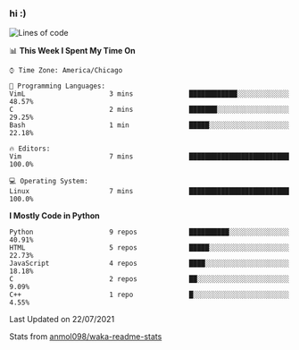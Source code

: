 ### hi :)

<!--START_SECTION:waka-->
![Lines of code](https://img.shields.io/badge/From%20Hello%20World%20I%27ve%20Written-773887%20lines%20of%20code-blue)

📊 **This Week I Spent My Time On** 

```text
⌚︎ Time Zone: America/Chicago

💬 Programming Languages: 
VimL                     3 mins              ████████████░░░░░░░░░░░░░   48.57% 
C                        2 mins              ███████░░░░░░░░░░░░░░░░░░   29.25% 
Bash                     1 min               █████░░░░░░░░░░░░░░░░░░░░   22.18%

🔥 Editors: 
Vim                      7 mins              █████████████████████████   100.0%

💻 Operating System: 
Linux                    7 mins              █████████████████████████   100.0%

```

**I Mostly Code in Python** 

```text
Python                   9 repos             ██████████░░░░░░░░░░░░░░░   40.91% 
HTML                     5 repos             █████░░░░░░░░░░░░░░░░░░░░   22.73% 
JavaScript               4 repos             ████░░░░░░░░░░░░░░░░░░░░░   18.18% 
C                        2 repos             ██░░░░░░░░░░░░░░░░░░░░░░░   9.09% 
C++                      1 repo              █░░░░░░░░░░░░░░░░░░░░░░░░   4.55%

```



 Last Updated on 22/07/2021
<!--END_SECTION:waka-->

Stats from [anmol098/waka-readme-stats](https://github.com/anmol098/waka-readme-stats)